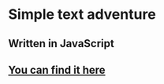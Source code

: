 # Simple text adventure

## Written in JavaScript

## [You can find it here](https://dudeldups.github.io/Simple-text-adventure/)